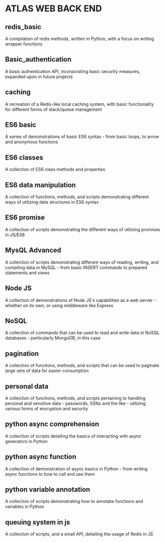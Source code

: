 # ATLAS WEB BACK END

## redis_basic

A compilation of redis methods, written in Python, with a focus on writing wrapper functions

## Basic_authentication

A basic authentication API, incorporating basic security measures, expanded upon in future projects

## caching

A recreation of a Redis-like local caching system, with basic functionality for different forms of stack/queue management

## ES6 basic

A series of demonstrations of basic ES6 syntax - from basic loops, to arrow and anonymous functions

## ES6 classes

A collection of ES6 class methods and properties

## ES6 data manipulation

A collection of functions, methods, and scripts demonstrating different ways of utilizing data structures in ES6 syntax

## ES6 promise

A collection of scripts demonstrating the different ways of utilizing promises in JS/ES6

## MysQL Advanced

A collection of scripts demonstrating different ways of reading, writing, and compiling data in MySQL - from basic INSERT commands to prepared statements and views

## Node JS

A collection of demonstrations of Node JS's capabilities as a web server - whether on its own, or using middleware like Express

## NoSQL

A collection of commands that can be used to read and write data in NoSQL databases - particularly MongoDB, in this case

## pagination

A collection of functions, methods, and scripts that can be used to paginate large sets of data for easier consumption

## personal data

A collection of functions, methods, and scripts pertaining to handling personal and sensitive data - passwords, SSNs and the like - utilizing various forms of encryption and security

## python async comprehension

A collection of scripts detailing the basics of interacting with async generators in Python

## python async function

A collection of demonstration of async basics in Python - from writing async functions to how to call and use them

## python variable annotation

A collection of scripts demonstrating how to annotate functions and variables in Python

## queuing system in js

A collection of scripts, and a small API, detailing the usage of Redis in JS